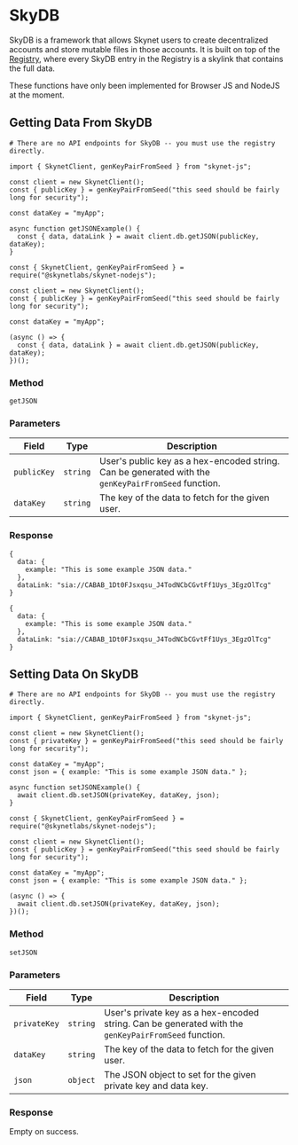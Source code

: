 # SkyDB

SkyDB is a framework that allows Skynet users to create decentralized accounts
and store mutable files in those accounts. It is built on top of the
[Registry](#registry), where every SkyDB entry in the Registry is a skylink that
contains the full data.

<aside class="warning">
These functions have only been implemented for Browser JS and NodeJS at the moment.
</aside>

## Getting Data From SkyDB

```shell--curl
# There are no API endpoints for SkyDB -- you must use the registry directly.
```

```javascript--browser
import { SkynetClient, genKeyPairFromSeed } from "skynet-js";

const client = new SkynetClient();
const { publicKey } = genKeyPairFromSeed("this seed should be fairly long for security");

const dataKey = "myApp";

async function getJSONExample() {
  const { data, dataLink } = await client.db.getJSON(publicKey, dataKey);
}
```

```javascript--node
const { SkynetClient, genKeyPairFromSeed } = require("@skynetlabs/skynet-nodejs");

const client = new SkynetClient();
const { publicKey } = genKeyPairFromSeed("this seed should be fairly long for security");

const dataKey = "myApp";

(async () => {
  const { data, dataLink } = await client.db.getJSON(publicKey, dataKey);
})();
```

### Method

`getJSON`

### Parameters

Field | Type | Description
----- | ---- | -----------
`publicKey` | `string` | User's public key as a hex-encoded string. Can be generated with the `genKeyPairFromSeed` function.
`dataKey` | `string` | The key of the data to fetch for the given user.

### Response

```javascript--browser
{
  data: {
    example: "This is some example JSON data."
  },
  dataLink: "sia://CABAB_1Dt0FJsxqsu_J4TodNCbCGvtFf1Uys_3EgzOlTcg"
}
```

```javascript--node
{
  data: {
    example: "This is some example JSON data."
  },
  dataLink: "sia://CABAB_1Dt0FJsxqsu_J4TodNCbCGvtFf1Uys_3EgzOlTcg"
}
```

## Setting Data On SkyDB

```shell--curl
# There are no API endpoints for SkyDB -- you must use the registry directly.
```

```javascript--browser
import { SkynetClient, genKeyPairFromSeed } from "skynet-js";

const client = new SkynetClient();
const { privateKey } = genKeyPairFromSeed("this seed should be fairly long for security");

const dataKey = "myApp";
const json = { example: "This is some example JSON data." };

async function setJSONExample() {
  await client.db.setJSON(privateKey, dataKey, json);
}
```

```javascript--node
const { SkynetClient, genKeyPairFromSeed } = require("@skynetlabs/skynet-nodejs");

const client = new SkynetClient();
const { publicKey } = genKeyPairFromSeed("this seed should be fairly long for security");

const dataKey = "myApp";
const json = { example: "This is some example JSON data." };

(async () => {
  await client.db.setJSON(privateKey, dataKey, json);
})();
```

### Method

`setJSON`

### Parameters

Field | Type | Description
----- | ---- | -----------
`privateKey` | `string` | User's private key as a hex-encoded string. Can be generated with the `genKeyPairFromSeed` function.
`dataKey` | `string` | The key of the data to fetch for the given user.
`json` | `object` | The JSON object to set for the given private key and data key.

### Response

Empty on success.
